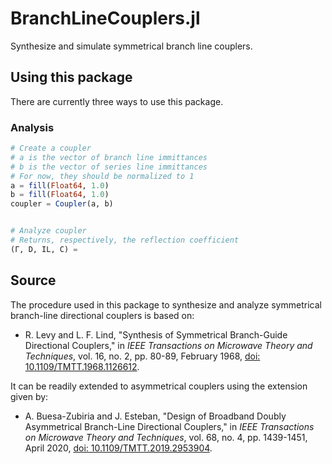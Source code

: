 # BranchLineCouplers.jl

Synthesize and simulate symmetrical branch line couplers.

## Using this package

There are currently three ways to use this package.

### Analysis

```julia
# Create a coupler
# a is the vector of branch line immittances
# b is the vector of series line immittances
# For now, they should be normalized to 1
a = fill(Float64, 1.0)
b = fill(Float64, 1.0)
coupler = Coupler(a, b)


# Analyze coupler
# Returns, respectively, the reflection coefficient
(Γ, D, IL, C) = 
```

## Source

The procedure used in this package to synthesize and analyze symmetrical branch-line directional couplers is based on:

- R. Levy and L. F. Lind, "Synthesis of Symmetrical Branch-Guide Directional Couplers," in *IEEE Transactions on Microwave Theory and Techniques*, vol. 16, no. 2, pp. 80-89, February 1968, [doi: 10.1109/TMTT.1968.1126612](https://ieeexplore.ieee.org/document/1126612).

It can be readily extended to asymmetrical couplers using the extension given by:

- A. Buesa-Zubiria and J. Esteban, "Design of Broadband Doubly Asymmetrical Branch-Line Directional Couplers," in *IEEE Transactions on Microwave Theory and Techniques*, vol. 68, no. 4, pp. 1439-1451, April 2020, [doi: 10.1109/TMTT.2019.2953904](https://ieeexplore.ieee.org/document/8935491).
